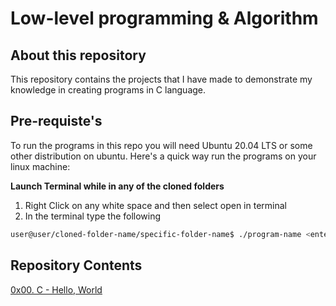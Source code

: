 # Low-level programming & Algorithm

## About this repository

This repository contains the projects that I have made to demonstrate my
knowledge in creating programs in C language.

## Pre-requiste's

To run the programs in this repo you will need Ubuntu 20.04 LTS or some other
distribution on ubuntu. Here's a quick way run the programs on your linux
machine:

**Launch Terminal while in any of the cloned folders**

1. Right Click on any white space and then select open in terminal
2. In the terminal type the following

```bash
user@user/cloned-folder-name/specific-folder-name$ ./program-name <enter>
```

## Repository Contents

[0x00. C - Hello, World](./0x00-hello_world/README.md)
